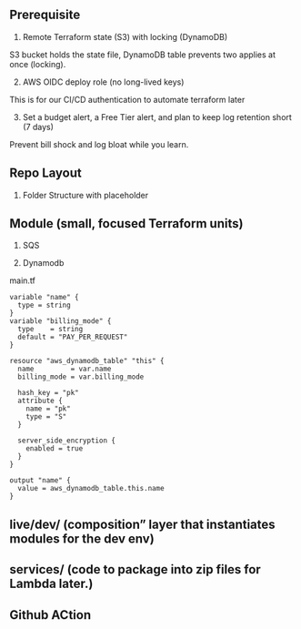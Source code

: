 ## Prerequisite
1. Remote Terraform state (S3) with locking (DynamoDB)

S3 bucket holds the state file, DynamoDB table prevents two applies at once (locking).

2. AWS OIDC deploy role (no long-lived keys)

This is for our CI/CD authentication to automate terraform later 

3. Set a budget alert, a Free Tier alert, and plan to keep log retention short (7 days)

Prevent bill shock and log bloat while you learn. 


## Repo Layout

1. Folder Structure with placeholder



## Module (small, focused Terraform units)

1. SQS

2. Dynamodb

main.tf

```
variable "name" {
  type = string
}
variable "billing_mode" {
  type    = string
  default = "PAY_PER_REQUEST"
}

resource "aws_dynamodb_table" "this" {
  name         = var.name
  billing_mode = var.billing_mode

  hash_key = "pk"
  attribute {
    name = "pk"
    type = "S"
  }

  server_side_encryption {
    enabled = true
  }
}

output "name" {
  value = aws_dynamodb_table.this.name
}

```

## live/dev/ (composition” layer that instantiates modules for the dev env)

## services/ (code to package into zip files for Lambda later.)
 
## Github ACtion

